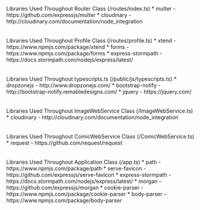 <br>
Libraries Used Throughout Router Class (/routes/index.ts)
* multer - https://github.com/expressjs/multer
* cloudinary - http://cloudinary.com/documentation/node_integration
<br>
<br>
<br>
Libraries Used Throughout Profile Class (/routes/profile.ts)
* xtend - https://www.npmjs.com/package/xtend
* forms - https://www.npmjs.com/package/forms
* express-stormpath - https://docs.stormpath.com/nodejs/express/latest/
<br>
<br>
<br>
Libraries Used Throughout typescripts.ts (/public/js/typescripts.ts)
* dropzonejs - http://www.dropzonejs.com/
* bootstrap-notify - http://bootstrap-notify.remabledesigns.com/
* jquery - https://jquery.com/
<br>
<br>
<br>
Libraries Used Throughout ImageWebService Class (/ImageWebService.ts)
* cloudinary - http://cloudinary.com/documentation/node_integration
<br>
<br>
<br>
Libraries Used Throughout ComicWebService Class (/ComicWebService.ts)
* request - https://github.com/request/request
<br>
<br>
<br>
Libraries Used Throughout Application Class (/app.ts)
* path - https://www.npmjs.com/package/path
* serve-favicon - https://github.com/expressjs/serve-favicon
* express-stormpath - https://docs.stormpath.com/nodejs/express/latest/
* morgan - https://github.com/expressjs/morgan
* cookie-parser - https://www.npmjs.com/package/cookie-parser
* body-parser - https://www.npmjs.com/package/body-parser
